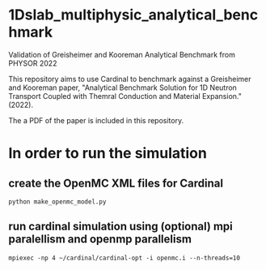 # 1Dslab_multiphysic_analytical_benchmark
Validation of Greisheimer and Kooreman Analytical Benchmark from PHYSOR 2022

This repository aims to use Cardinal to benchmark against a Greisheimer and Kooreman paper, "Analytical Benchmark Solution for 1D Neutron Transport Coupled with Themral Conduction and Material Expansion." (2022).

The a PDF of the paper is included in this repository.

# In order to run the simulation
## create the OpenMC XML files for Cardinal
`python make_openmc_model.py`
## run cardinal simulation using (optional) mpi paralellism and openmp parallelism
`mpiexec -np 4 ~/cardinal/cardinal-opt -i openmc.i --n-threads=10`